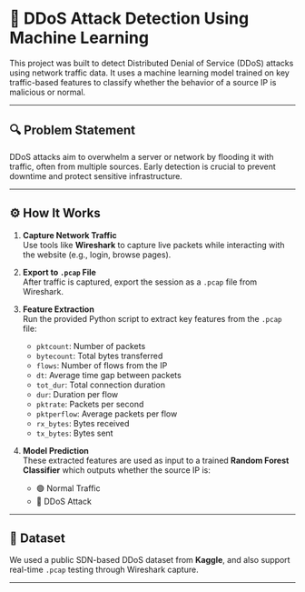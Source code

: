 # 🚨 DDoS Attack Detection Using Machine Learning

This project was built to detect Distributed Denial of Service (DDoS) attacks using network traffic data. It uses a machine learning model trained on key traffic-based features to classify whether the behavior of a source IP is malicious or normal.

---

## 🔍 Problem Statement

DDoS attacks aim to overwhelm a server or network by flooding it with traffic, often from multiple sources. Early detection is crucial to prevent downtime and protect sensitive infrastructure.

---

## ⚙️ How It Works

1. **Capture Network Traffic**  
   Use tools like **Wireshark** to capture live packets while interacting with the website (e.g., login, browse pages).

2. **Export to `.pcap` File**  
   After traffic is captured, export the session as a `.pcap` file from Wireshark.

3. **Feature Extraction**  
   Run the provided Python script to extract key features from the `.pcap` file:
   - `pktcount`: Number of packets
   - `bytecount`: Total bytes transferred
   - `flows`: Number of flows from the IP
   - `dt`: Average time gap between packets
   - `tot_dur`: Total connection duration
   - `dur`: Duration per flow
   - `pktrate`: Packets per second
   - `pktperflow`: Average packets per flow
   - `rx_bytes`: Bytes received
   - `tx_bytes`: Bytes sent

4. **Model Prediction**  
   These extracted features are used as input to a trained **Random Forest Classifier** which outputs whether the source IP is:
   - 🟢 Normal Traffic
   - 🔴 DDoS Attack

---

## 🧪 Dataset

We used a public SDN-based DDoS dataset from **Kaggle**, and also support real-time `.pcap` testing through Wireshark capture.

---



